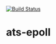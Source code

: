[![Build Status](https://cloud.drone.io/api/badges/xran-deex/ats-epoll/status.svg)](https://cloud.drone.io/xran-deex/ats-epoll)

# ats-epoll